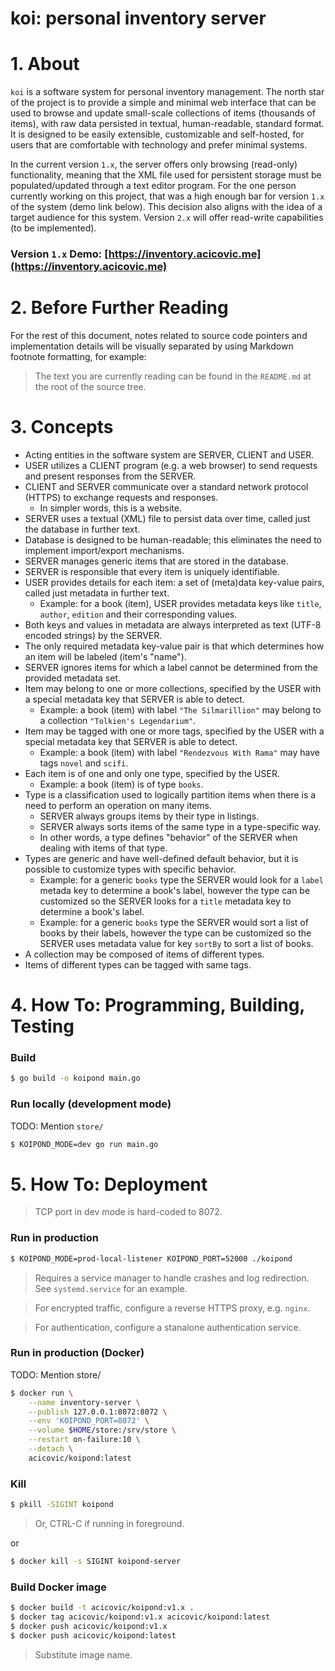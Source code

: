 # koi: personal inventory server

# 1. About

`koi` is a software system for personal inventory management. The north star of the project is
to provide a simple and minimal web interface that can be used to browse and update small-scale
collections of items (thousands of items), with raw data persisted in textual, human-readable,
standard format. It is designed to be easily extensible, customizable and self-hosted, for users
that are comfortable with technology and prefer minimal systems.

In the current version `1.x`, the server offers only browsing (read-only) functionality, meaning
that the XML file used for persistent storage must be populated/updated through a text editor program.
For the one person currently working on this project, that was a high enough bar for version `1.x` of
the system (demo link below). This decision also aligns with the idea of a target audience for this
system. Version `2.x` will offer read-write capabilities (to be implemented).

### Version `1.x` Demo: [https://inventory.acicovic.me](https://inventory.acicovic.me)

# 2. Before Further Reading

For the rest of this document, notes related to source code pointers and implementation details
will be visually separated by using Markdown footnote formatting, for example:

> The text you are currently reading can be found in the `README.md` at the root of the source tree.

# 3. Concepts

- Acting entities in the software system are SERVER, CLIENT and USER.
- USER utilizes a CLIENT program (e.g. a web browser) to send requests and present responses from the SERVER.
- CLIENT and SERVER communicate over a standard network protocol (HTTPS) to exchange requests and responses.
  - In simpler words, this is a website.
- SERVER uses a textual (XML) file to persist data over time, called just the database in further text.
- Database is designed to be human-readable; this eliminates the need to implement import/export mechanisms.
- SERVER manages generic items that are stored in the database.
- SERVER is responsible that every item is uniquely identifiable.
- USER provides details for each item: a set of (meta)data key-value pairs, called just metadata in further text.
  - Example: for a book (item), USER provides metadata keys like `title`, `author`, `edition` and their corresponding values.
- Both keys and values in metadata are always interpreted as text (UTF-8 encoded strings) by the SERVER.
- The only required metadata key-value pair is that which determines how an item will be labeled (item's "name").
- SERVER ignores items for which a label cannot be determined from the provided metadata set.
- Item may belong to one or more collections, specified by the USER with a special metadata key that SERVER is able to detect.
  - Example: a book (item) with label `"The Silmarillion"` may belong to a collection `"Tolkien's Legendarium"`.
- Item may be tagged with one or more tags, specified by the USER with a special metadata key that SERVER is able to detect.
  - Example: a book (item) with label `"Rendezvous With Rama"` may have tags `novel` and `scifi`.
- Each item is of one and only one type, specified by the USER.
  - Example: a book (item) is of type `books`.
- Type is a classification used to logically partition items when there is a need to perform an operation on many items.
  - SERVER always groups items by their type in listings.
  - SERVER always sorts items of the same type in a type-specific way.
  - In other words, a type defines "behavior" of the SERVER when dealing with items of that type.
- Types are generic and have well-defined default behavior, but it is possible to customize types with specific behavior.
  - Example: for a generic `books` type the SERVER would look for a `label` metada key to determine a book's label,
    however the type can be customized so the SERVER looks for a `title` metadata key to determine a book's label.
  - Example: for a generic `books` type the SERVER would sort a list of books by their labels,
    however the type can be customized so the SERVER uses metadata value for key `sortBy` to sort a list of books.
- A collection may be composed of items of different types.
- Items of different types can be tagged with same tags.

# 4. How To: Programming, Building, Testing

### Build

```bash
$ go build -o koipond main.go
```

### Run locally (development mode)

TODO: Mention `store/`

```bash
$ KOIPOND_MODE=dev go run main.go
```

# 5. How To: Deployment

> TCP port in dev mode is hard-coded to 8072.

### Run in production

```bash
$ KOIPOND_MODE=prod-local-listener KOIPOND_PORT=52000 ./koipond
```

> Requires a service manager to handle crashes and log redirection. See `systemd.service` for an example.

> For encrypted traffic, configure a reverse HTTPS proxy, e.g. `nginx`.

> For authentication, configure a stanalone authentication service.

### Run in production (Docker)

TODO: Mention store/

```bash
$ docker run \
    --name inventory-server \
    --publish 127.0.0.1:8072:8072 \
    --env 'KOIPOND_PORT=8072' \
    --volume $HOME/store:/srv/store \
    --restart on-failure:10 \
    --detach \
    acicovic/koipond:latest
```

### Kill

```bash
$ pkill -SIGINT koipond
```

> Or, CTRL-C if running in foreground.

or

```bash
$ docker kill -s SIGINT koipond-server
```

### Build Docker image

```bash
$ docker build -t acicovic/koipond:v1.x .
$ docker tag acicovic/koipond:v1.x acicovic/koipond:latest
$ docker push acicovic/koipond:v1.x
$ docker push acicovic/koipond:latest
```

> Substitute image name.
